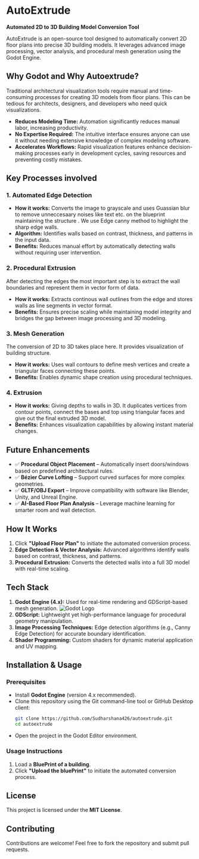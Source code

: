 # AutoExtrude

**Automated 2D to 3D Building Model Conversion Tool**

AutoExtrude is an open-source tool designed to automatically convert 2D floor plans into precise 3D building models. It leverages advanced image processing, vector analysis, and procedural mesh generation using the Godot Engine.

## Why Godot and Why Autoextrude?
Traditional architectural visualization tools require manual and time-consuming processes for creating 3D models from floor plans. This can be tedious for architects, designers, and developers who need quick visualizations.

- **Reduces Modeling Time:** Automation significantly reduces manual labor, increasing productivity.
- **No Expertise Required:** The intuitive interface ensures anyone can use it without needing extensive knowledge of complex modeling software.
- **Accelerates Workflows:** Rapid visualization features enhance decision-making processes early in development cycles, saving resources and preventing costly mistakes.

## Key Processes involved

### 1. **Automated Edge Detection**
- **How it works:** Converts the image to grayscale and uses Guassian blur to remove unneccesaary noises like text etc. on the blueprint maintaining the structure . We use Edge canny method to highlight the sharp edge walls.
- **Algorithm:** Identifies walls based on contrast, thickness, and patterns in the input data.
- **Benefits:** Reduces manual effort by automatically detecting walls without requiring user intervention.

### 2. **Procedural Extrusion**
After detecting the edges the most important step is to extract the wall boundaries and represent them in vector form of data. 
- **How it works:** Extracts continous wall outlines from the edge and stores walls as line segments in vector format.
- **Benefits:** Ensures precise scaling while maintaining model integrity and bridges the gap between image processing and 3D modeling.

### 3. **Mesh Generation**
The conversion of 2D to 3D takes place here. It provides visualization of building structure.
- **How it works:** Uses wall contours to define mesh vertices and create a triangular faces connecting these points.
- **Benefits:** Enables dynamic shape creation using procedural techniques.

### 4. **Extrusion**
- **How it works:** Giving depths to walls in 3D. 
It duplicates vertices from contour points, connect the bases and top using triangular faces and give out the final extruded 3D model.
- **Benefits:** Enhances visualization capabilities by allowing instant material changes.

## Future Enhancements
- ✅ **Procedural Object Placement** – Automatically insert doors/windows based on predefined architectural rules.
- ✅ **Bézier Curve Lofting** – Support curved surfaces for more complex geometries.
- ✅ **GLTF/OBJ Export** – Improve compatibility with software like Blender, Unity, and Unreal Engine.
- ✅ **AI-Based Floor Plan Analysis** – Leverage machine learning for smarter room and wall detection.


## How It Works
1. Click **"Upload Floor Plan"** to initiate the automated conversion process.
2. **Edge Detection & Vector Analysis:** Advanced algorithms identify walls based on contrast, thickness, and patterns.
3. **Procedural Extrusion:** Converts the detected walls into a full 3D model with real-time scaling.

## Tech Stack
1. **Godot Engine (4.x):** Used for real-time rendering and GDScript-based mesh generation.
   ![Godot Logo](https://godotengine.org/assets/press/logo_large_color_dark.png)
3. **GDScript:** Lightweight yet high-performance language for procedural geometry manipulation.
4. **Image Processing Techniques:** Edge detection algorithms (e.g., Canny Edge Detection) for accurate boundary identification.
5. **Shader Programming:** Custom shaders for dynamic material application and UV mapping.

## Installation & Usage

### Prerequisites
- Install **Godot Engine** (version 4.x recommended).
- Clone this repository using the Git command-line tool or GitHub Desktop client:
  ```sh
  git clone https://github.com/Sudharshana426/autoextrude.git
  cd autoextrude  
  ```
- Open the project in the Godot Editor environment.

### Usage Instructions
1. Load a **BluePrint of a building**.
2. Click **"Upload the bluePrint"** to initiate the automated conversion process.

## License
This project is licensed under the **MIT License**.

## Contributing
Contributions are welcome! Feel free to fork the repository and submit pull requests.

